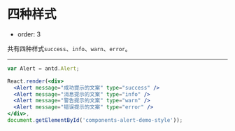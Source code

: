 # 四种样式

- order: 3

共有四种样式`success`、`info`、`warn`、`error`。

---

````jsx
var Alert = antd.Alert;

React.render(<div>
  <Alert message="成功提示的文案" type="success" />
  <Alert message="消息提示的文案" type="info" />
  <Alert message="警告提示的文案" type="warn" />
  <Alert message="错误提示的文案" type="error" />
</div>,
document.getElementById('components-alert-demo-style'));
````
